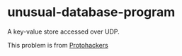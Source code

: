 # unusual-database-program
A key-value store accessed over UDP.

This problem is from [Protohackers](https://protohackers.com/problem/4)
